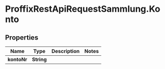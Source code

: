 # ProffixRestApiRequestSammlung.Konto

## Properties
Name | Type | Description | Notes
------------ | ------------- | ------------- | -------------
**kontoNr** | **String** |  | 


